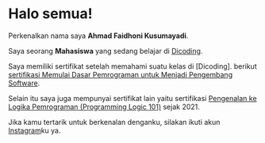 # Halo semua! 

Perkenalkan nama saya **Ahmad Faidhoni Kusumayadi**.

Saya seorang **Mahasiswa** yang sedang belajar di [Dicoding](https://www.dicoding.com/).

Saya memiliki sertifikat setelah memahami suatu kelas di [Dicoding]. berikut [sertifikasi Memulai Dasar Pemrograman untuk Menjadi Pengembang
Software](https://github.com/Ahmadfaidhoni/ahmadfaidhoni/files/8039031/sertifikat_course_237_563067_090222121303.pdf).

Selain itu saya juga mempunyai sertifikat lain yaitu sertifikasi [Pengenalan ke Logika Pemrograman (Programming Logic 101)](https://github.com/Ahmadfaidhoni/ahmadfaidhoni/files/8039047/sertifikat_course_302_563067_090222193256.pdf)
sejak 2021.

Jika kamu tertarik untuk berkenalan denganku, silakan ikuti akun [Instagram](https://www.instagram.com/ahmadfaidhonii/)ku ya.
